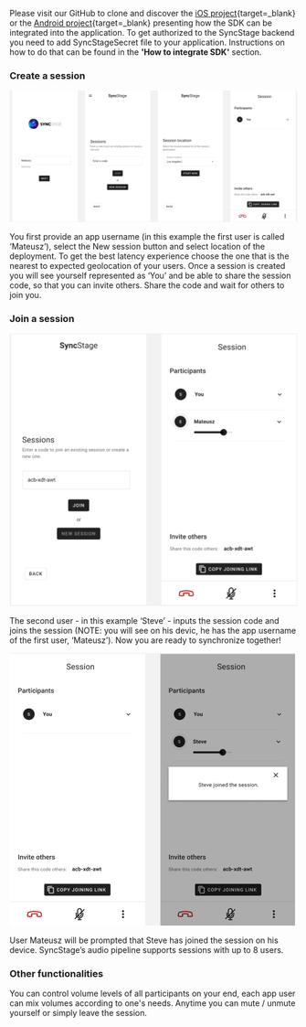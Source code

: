 Please visit our GitHub to clone and discover the [iOS project](https://github.com/opensesamemedia/syncstage-test-app-ios){target=_blank} or the  [Android project](https://github.com/opensesamemedia/syncstage-test-app-android){target=_blank} presenting how the SDK can be integrated into the application. To get authorized to the SyncStage backend you need to add SyncStageSecret file to your application. Instructions on how to do that can be found in the __'How to integrate SDK'__ section.

### Create a session  

![alt Create a Session](assets/createsession.png "Create a Session")

You first provide an app username (in this example the first user is called ‘Mateusz’), select the New session button and select location of the deployment. To get the best latency experience choose the one that is the nearest to expected geolocation of your users. Once a session is created you will see yourself represented as ‘You’ and be able to share the session code, so that you can invite others. Share the code and wait for others to join you.

### Join a session

![alt Join a session 1st user perspective](assets/join_steve.png "Join a session 1st user perspective")

The second user - in this example ‘Steve’ - inputs the session code and joins the session (NOTE: you will see on his devic, he has the app username of the first user, ‘Mateusz’). Now you are ready to synchronize together!

![alt Join a session 2nd user perspective](assets/join_mateusz.png "Join a session 2nd user perspective")

User Mateusz will be prompted that Steve has joined the session on his device. SyncStage’s audio pipeline supports sessions with up to 8 users. 

### Other functionalities

You can control volume levels of all participants on your end, each app user can mix volumes according to one's needs. Anytime you can mute / unmute yourself or simply leave the session.
